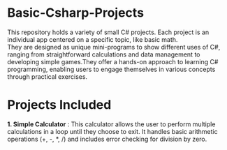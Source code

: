# Basic-Csharp-Projects
This repository holds a variety of small C# projects. Each project is an individual app centered on a specific topic, like basic math. 
<br >They are designed as unique mini-programs to show different uses of C#, ranging from straightforward calculations and data management to developing simple games.They offer a hands-on approach to learning C# programming, enabling users to engage themselves in various concepts through practical exercises.

# Projects Included
**1. Simple Calculator** : This calculator allows the user to perform multiple calculations in a loop until they choose to exit. It handles basic arithmetic operations (+, -, *, /) and includes 
 error checking for division by zero.
